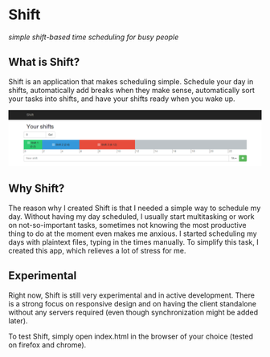 Shift
=====

_simple shift-based time scheduling for busy people_

What is Shift?
--------------

Shift is an application that makes scheduling simple. Schedule your day in shifts, automatically add breaks when they
make sense, automatically sort your tasks into shifts, and have your shifts ready when you wake up.

![Screenshot: Shift at commit 991f185](https://github.com/omnidan/shift/raw/master/screenshot.png)

Why Shift?
----------

The reason why I created Shift is that I needed a simple way to schedule my day. Without having my day scheduled, I
usually start multitasking or work on not-so-important tasks, sometimes not knowing the most productive thing to do
at the moment even makes me anxious. I started scheduling my days with plaintext files, typing in the times manually.
To simplify this task, I created this app, which relieves a lot of stress for me.

Experimental
------------

Right now, Shift is still very experimental and in active development. There is a strong focus on responsive design and
on having the client standalone without any servers required (even though synchronization might be added later).

To test Shift, simply open index.html in the browser of your choice (tested on firefox and chrome).